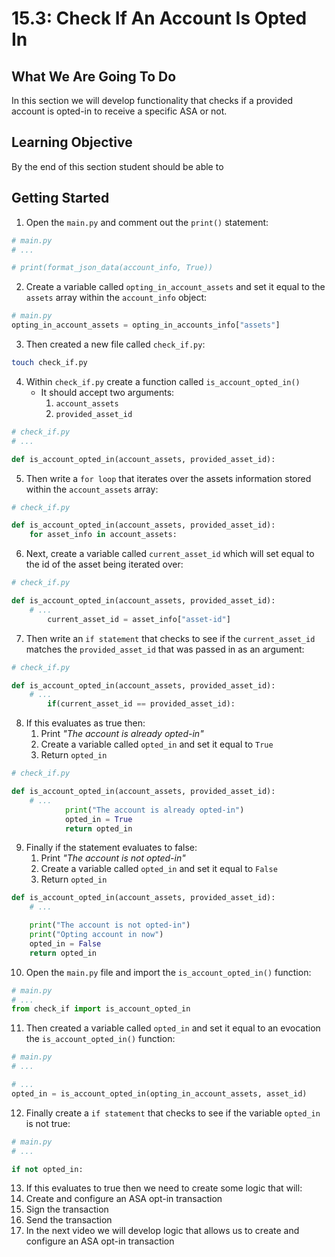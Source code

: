 # 15.3: Check If An Account Is Opted In

## What We Are Going To Do

In this section we will develop functionality that checks if a provided account is opted-in to receive a specific ASA or not.

## Learning Objective

By the end of this section student should be able to

## Getting Started
1. Open the `main.py` and comment out the `print()` statement:
```python
# main.py
# ...

# print(format_json_data(account_info, True))
```
2. Create a variable called `opting_in_account_assets` and set it equal to the `assets` array within the `account_info` object:
```python
# main.py
opting_in_account_assets = opting_in_accounts_info["assets"]
```
3. Then created a new file called `check_if.py`:
```sh
touch check_if.py
```
4. Within `check_if.py` create a function called `is_account_opted_in()`
   * It should accept two arguments:
     1. `account_assets`
     2. `provided_asset_id`
```python
# check_if.py
# ...

def is_account_opted_in(account_assets, provided_asset_id):
```
5. Then write a `for loop` that iterates over the assets information stored within the `account_assets` array:
```python
# check_if.py

def is_account_opted_in(account_assets, provided_asset_id):
    for asset_info in account_assets:
```
6. Next, create a variable called `current_asset_id` which will set equal to the id of the asset being iterated over:
```python
# check_if.py

def is_account_opted_in(account_assets, provided_asset_id):
    # ...
        current_asset_id = asset_info["asset-id"]

```
7. Then write an `if statement` that checks to see if the `current_asset_id` matches the `provided_asset_id` that was passed in as an argument:
```python
# check_if.py

def is_account_opted_in(account_assets, provided_asset_id):
    # ...
        if(current_asset_id == provided_asset_id):

```
8. If this evaluates as true then:
   1.  Print _"The account is already opted-in"_
   2.  Create a variable called `opted_in` and set it equal to `True`
   3.  Return `opted_in`
```python
# check_if.py

def is_account_opted_in(account_assets, provided_asset_id):
    # ...
            print("The account is already opted-in")
            opted_in = True
            return opted_in
```
9. Finally if the statement evaluates to false:
   1.  Print _"The account is not opted-in"_
   2.  Create a variable called `opted_in` and set it equal to `False`
   3.  Return `opted_in`
```python
def is_account_opted_in(account_assets, provided_asset_id):
    # ...

    print("The account is not opted-in")
    print("Opting account in now")
    opted_in = False
    return opted_in

```
10. Open the `main.py` file and import the `is_account_opted_in()` function:
```python
# main.py
# ...
from check_if import is_account_opted_in
```
11. Then created a variable called `opted_in` and set it equal to an evocation the `is_account_opted_in()` function:
```python
# main.py
# ...

# ...
opted_in = is_account_opted_in(opting_in_account_assets, asset_id)
```
12. Finally create a `if statement` that checks to see if the variable `opted_in` is not true:
```python
# main.py
# ...

if not opted_in:
```
13. If this evaluates to true then we need to create some logic that will:
   1. Create and configure an ASA opt-in transaction
   2. Sign the transaction
   3. Send the transaction
14. In the next video we will develop logic that allows us to create and configure an ASA opt-in transaction